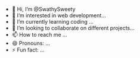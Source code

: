 - 👋 Hi, I’m @SwathySweety
- 👀 I’m interested in web development...
- 🌱 I’m currently learning coding ...
- 💞️ I’m looking to collaborate on different projects...
- 📫 How to reach me ...
- 😄 Pronouns: ...
- ⚡ Fun fact: ...

<!---
SwathySweety/SwathySweety is a ✨ special ✨ repository because its `README.md` (this file) appears on your GitHub profile.
You can click the Preview link to take a look at your changes.
--->
